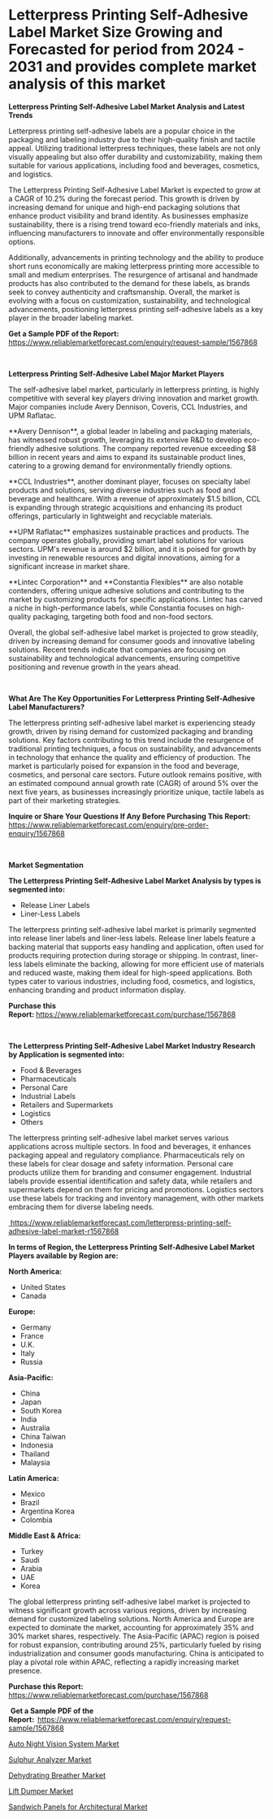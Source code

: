 <p><h1>Letterpress Printing Self-Adhesive Label Market Size Growing and Forecasted for period from 2024 - 2031 and provides complete market analysis of this market</h1></p><p><strong>Letterpress Printing Self-Adhesive Label Market Analysis and Latest Trends</strong></p>
<p><p>Letterpress printing self-adhesive labels are a popular choice in the packaging and labeling industry due to their high-quality finish and tactile appeal. Utilizing traditional letterpress techniques, these labels are not only visually appealing but also offer durability and customizability, making them suitable for various applications, including food and beverages, cosmetics, and logistics.</p><p>The Letterpress Printing Self-Adhesive Label Market is expected to grow at a CAGR of 10.2% during the forecast period. This growth is driven by increasing demand for unique and high-end packaging solutions that enhance product visibility and brand identity. As businesses emphasize sustainability, there is a rising trend toward eco-friendly materials and inks, influencing manufacturers to innovate and offer environmentally responsible options.</p><p>Additionally, advancements in printing technology and the ability to produce short runs economically are making letterpress printing more accessible to small and medium enterprises. The resurgence of artisanal and handmade products has also contributed to the demand for these labels, as brands seek to convey authenticity and craftsmanship. Overall, the market is evolving with a focus on customization, sustainability, and technological advancements, positioning letterpress printing self-adhesive labels as a key player in the broader labeling market.</p></p>
<p><strong>Get a Sample PDF of the Report:&nbsp;</strong> <a href="https://www.reliablemarketforecast.com/enquiry/request-sample/1567868?utm_campaign=1167&utm_medium=2&utm_source=Github&utm_content=ia&utm_term=18102024&utm_id=letterpress-printing-self-adhesive-label">https://www.reliablemarketforecast.com/enquiry/request-sample/1567868</a></p>
<p>&nbsp;</p>
<p><strong>Letterpress Printing Self-Adhesive Label Major Market Players</strong></p>
<p><p>The self-adhesive label market, particularly in letterpress printing, is highly competitive with several key players driving innovation and market growth. Major companies include Avery Dennison, Coveris, CCL Industries, and UPM Raflatac.</p><p>**Avery Dennison**, a global leader in labeling and packaging materials, has witnessed robust growth, leveraging its extensive R&D to develop eco-friendly adhesive solutions. The company reported revenue exceeding $8 billion in recent years and aims to expand its sustainable product lines, catering to a growing demand for environmentally friendly options.</p><p>**CCL Industries**, another dominant player, focuses on specialty label products and solutions, serving diverse industries such as food and beverage and healthcare. With a revenue of approximately $1.5 billion, CCL is expanding through strategic acquisitions and enhancing its product offerings, particularly in lightweight and recyclable materials.</p><p>**UPM Raflatac** emphasizes sustainable practices and products. The company operates globally, providing smart label solutions for various sectors. UPM's revenue is around $2 billion, and it is poised for growth by investing in renewable resources and digital innovations, aiming for a significant increase in market share.</p><p>**Lintec Corporation** and **Constantia Flexibles** are also notable contenders, offering unique adhesive solutions and contributing to the market by customizing products for specific applications. Lintec has carved a niche in high-performance labels, while Constantia focuses on high-quality packaging, targeting both food and non-food sectors.</p><p>Overall, the global self-adhesive label market is projected to grow steadily, driven by increasing demand for consumer goods and innovative labeling solutions. Recent trends indicate that companies are focusing on sustainability and technological advancements, ensuring competitive positioning and revenue growth in the years ahead.</p></p>
<p>&nbsp;</p>
<p><strong>What Are The Key Opportunities For Letterpress Printing Self-Adhesive Label Manufacturers?</strong></p>
<p><p>The letterpress printing self-adhesive label market is experiencing steady growth, driven by rising demand for customized packaging and branding solutions. Key factors contributing to this trend include the resurgence of traditional printing techniques, a focus on sustainability, and advancements in technology that enhance the quality and efficiency of production. The market is particularly poised for expansion in the food and beverage, cosmetics, and personal care sectors. Future outlook remains positive, with an estimated compound annual growth rate (CAGR) of around 5% over the next five years, as businesses increasingly prioritize unique, tactile labels as part of their marketing strategies.</p></p>
<p><strong>Inquire or Share Your Questions If Any Before Purchasing This Report:</strong> <a href="https://www.reliablemarketforecast.com/enquiry/pre-order-enquiry/1567868?utm_campaign=1167&utm_medium=2&utm_source=Github&utm_content=ia&utm_term=18102024&utm_id=letterpress-printing-self-adhesive-label">https://www.reliablemarketforecast.com/enquiry/pre-order-enquiry/1567868</a></p>
<p>&nbsp;</p>
<p><strong>Market Segmentation</strong></p>
<p><strong>The Letterpress Printing Self-Adhesive Label Market Analysis by types is segmented into:</strong></p>
<p><ul><li>Release Liner Labels</li><li>Liner-Less Labels</li></ul></p>
<p><p>The letterpress printing self-adhesive label market is primarily segmented into release liner labels and liner-less labels. Release liner labels feature a backing material that supports easy handling and application, often used for products requiring protection during storage or shipping. In contrast, liner-less labels eliminate the backing, allowing for more efficient use of materials and reduced waste, making them ideal for high-speed applications. Both types cater to various industries, including food, cosmetics, and logistics, enhancing branding and product information display.</p></p>
<p><strong>Purchase this Report:&nbsp;</strong><a href="https://www.reliablemarketforecast.com/purchase/1567868?utm_campaign=1167&utm_medium=2&utm_source=Github&utm_content=ia&utm_term=18102024&utm_id=letterpress-printing-self-adhesive-label">https://www.reliablemarketforecast.com/purchase/1567868</a></p>
<p>&nbsp;</p>
<p><strong>The Letterpress Printing Self-Adhesive Label Market Industry Research by Application is segmented into:</strong></p>
<p><ul><li>Food & Beverages</li><li>Pharmaceuticals</li><li>Personal Care</li><li>Industrial Labels</li><li>Retailers and Supermarkets</li><li>Logistics</li><li>Others</li></ul></p>
<p><p>The letterpress printing self-adhesive label market serves various applications across multiple sectors. In food and beverages, it enhances packaging appeal and regulatory compliance. Pharmaceuticals rely on these labels for clear dosage and safety information. Personal care products utilize them for branding and consumer engagement. Industrial labels provide essential identification and safety data, while retailers and supermarkets depend on them for pricing and promotions. Logistics sectors use these labels for tracking and inventory management, with other markets embracing them for diverse labeling needs.</p></p>
<p><a href="https://www.reliablemarketforecast.com/letterpress-printing-self-adhesive-label-market-r1567868?utm_campaign=1167&utm_medium=2&utm_source=Github&utm_content=ia&utm_term=18102024&utm_id=letterpress-printing-self-adhesive-label">&nbsp;https://www.reliablemarketforecast.com/letterpress-printing-self-adhesive-label-market-r1567868</a></p>
<p><strong>In terms of Region, the Letterpress Printing Self-Adhesive Label Market Players available by Region are:</strong></p>
<p>
    <p> <strong> North America: </strong>
        <ul>
            <li>United States</li>
            <li>Canada</li>
        </ul>
        </p> 
    <p> <strong> Europe: </strong>
        <ul>
            <li>Germany</li>
            <li>France</li>
            <li>U.K.</li>
            <li>Italy</li>
            <li>Russia</li>
        </ul>
        </p> 
    <p> <strong> Asia-Pacific: </strong>
        <ul>
            <li>China</li>
            <li>Japan</li>
            <li>South Korea</li>
            <li>India</li>
            <li>Australia</li>
            <li>China Taiwan</li>
            <li>Indonesia</li>
            <li>Thailand</li>
            <li>Malaysia</li>
        </ul>
        </p> 
    <p> <strong> Latin America: </strong>
        <ul>
            <li>Mexico</li>
            <li>Brazil</li>
            <li>Argentina Korea</li>
            <li>Colombia</li>
        </ul>
        </p> 
    <p> <strong> Middle East & Africa: </strong>
        <ul>
            <li>Turkey</li>
            <li>Saudi</li>
            <li>Arabia</li>
            <li>UAE</li>
            <li>Korea</li>
        </ul>
    </p>
    </p>
<p><p>The global letterpress printing self-adhesive label market is projected to witness significant growth across various regions, driven by increasing demand for customized labeling solutions. North America and Europe are expected to dominate the market, accounting for approximately 35% and 30% market shares, respectively. The Asia-Pacific (APAC) region is poised for robust expansion, contributing around 25%, particularly fueled by rising industrialization and consumer goods manufacturing. China is anticipated to play a pivotal role within APAC, reflecting a rapidly increasing market presence.</p></p>
<p><strong>Purchase this Report: </strong><a href="https://www.reliablemarketforecast.com/purchase/1567868?utm_campaign=1167&utm_medium=2&utm_source=Github&utm_content=ia&utm_term=18102024&utm_id=letterpress-printing-self-adhesive-label">https://www.reliablemarketforecast.com/purchase/1567868</a></p>
<p>&nbsp;<strong>Get a Sample PDF of the Report:&nbsp;&nbsp;</strong><a href="https://www.reliablemarketforecast.com/enquiry/request-sample/1567868?utm_campaign=1167&utm_medium=2&utm_source=Github&utm_content=ia&utm_term=18102024&utm_id=letterpress-printing-self-adhesive-label">https://www.reliablemarketforecast.com/enquiry/request-sample/1567868</a></p>
<p><strong></strong></p>
<p><p><a href="https://www.linkedin.com/pulse/auto-night-vision-system-market-evolution-future-outlook-forecasting-thcpf?utm_campaign=1167&utm_medium=2&utm_source=Github&utm_content=ia&utm_term=18102024&utm_id=letterpress-printing-self-adhesive-label">Auto Night Vision System Market</a></p><p><a href="https://issuu.com/reportprime-2/docs/sulphur-analyzer-market-size-2030.p_8b459390e550cf?utm_campaign=1167&utm_medium=2&utm_source=Github&utm_content=ia&utm_term=18102024&utm_id=letterpress-printing-self-adhesive-label">Sulphur Analyzer Market</a></p><p><a href="https://www.linkedin.com/pulse/global-dehydrating-breather-market-analysis-trends-forecasts-growth-fx2hf?utm_campaign=1167&utm_medium=2&utm_source=Github&utm_content=ia&utm_term=18102024&utm_id=letterpress-printing-self-adhesive-label">Dehydrating Breather Market</a></p><p><a href="https://issuu.com/reportprime-2/docs/lift-dumper-market-size-2030.pptx_f02ee971e6b213?utm_campaign=1167&utm_medium=2&utm_source=Github&utm_content=ia&utm_term=18102024&utm_id=letterpress-printing-self-adhesive-label">Lift Dumper Market</a></p><p><a href="https://github.com/brindal51/Market-Research-Report-List-1/blob/main/sandwich-panels-for-architectural-market.md?utm_campaign=1167&utm_medium=2&utm_source=Github&utm_content=ia&utm_term=18102024&utm_id=letterpress-printing-self-adhesive-label">Sandwich Panels for Architectural Market</a></p></p>